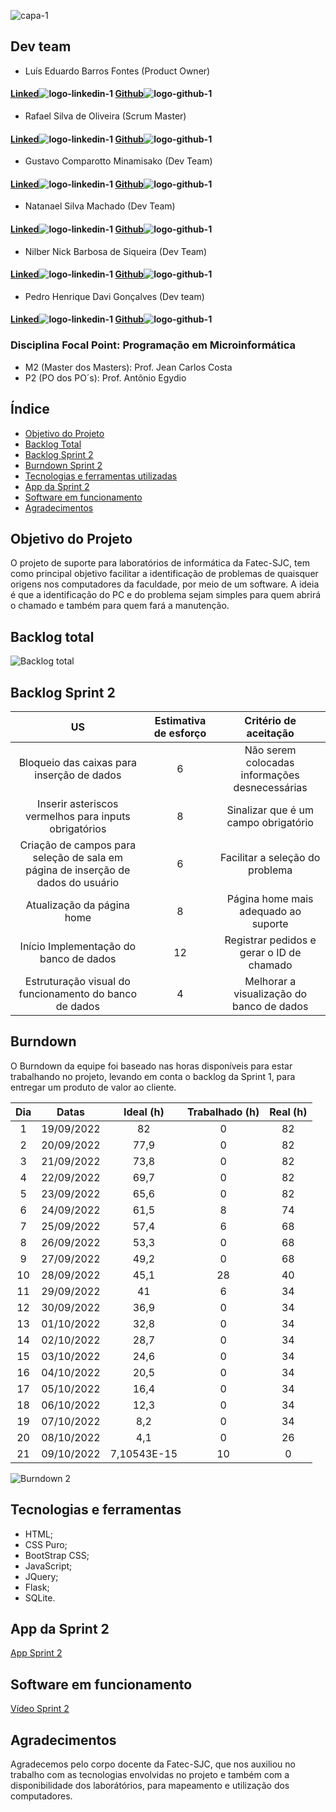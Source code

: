 
![capa-1](https://user-images.githubusercontent.com/111616660/190826899-092229bb-1bb6-4ed4-b0c8-ef6e499a0fb2.png)



## Dev team

* Luís Eduardo Barros Fontes (Product Owner)
#### [Linked](https://www.linkedin.com/in/luis-f-b74683190)![logo-linkedin-1](https://user-images.githubusercontent.com/111616660/190717125-207d0f20-03ef-41db-92c3-c5cb2656669e.jpg) [Github](https://github.com/luisebf01)![logo-github-1](https://user-images.githubusercontent.com/111616660/190719341-f501098e-ce0b-45c1-b17a-7cde552df02e.png)



* Rafael Silva de Oliveira (Scrum Master)
#### [Linked](https://www.linkedin.com/in/rafael-silva-519b07192/)![logo-linkedin-1](https://user-images.githubusercontent.com/111616660/190717125-207d0f20-03ef-41db-92c3-c5cb2656669e.jpg) [Github](https://github.com/rafaelsilvva)![logo-github-1](https://user-images.githubusercontent.com/111616660/190719341-f501098e-ce0b-45c1-b17a-7cde552df02e.png)



* Gustavo Comparotto Minamisako (Dev Team)

#### [Linked](https://www.linkedin.com/in/gustavo-comparotto-minamisako-73a98b250/)![logo-linkedin-1](https://user-images.githubusercontent.com/111616660/190717125-207d0f20-03ef-41db-92c3-c5cb2656669e.jpg) [Github](https://github.com/guscomparotto)![logo-github-1](https://user-images.githubusercontent.com/111616660/190719341-f501098e-ce0b-45c1-b17a-7cde552df02e.png)



* Natanael Silva Machado (Dev Team)
#### [Linked](https://www.linkedin.com/in/natanael-silva-machado-207508250/)![logo-linkedin-1](https://user-images.githubusercontent.com/111616660/190717125-207d0f20-03ef-41db-92c3-c5cb2656669e.jpg) [Github](https://github.com/NatanaelSM)![logo-github-1](https://user-images.githubusercontent.com/111616660/190719341-f501098e-ce0b-45c1-b17a-7cde552df02e.png)



* Nilber Nick Barbosa de Siqueira (Dev Team)
#### [Linked](https://www.linkedin.com/mwlite/in/nilber-siqueira-b3404a176)![logo-linkedin-1](https://user-images.githubusercontent.com/111616660/190717125-207d0f20-03ef-41db-92c3-c5cb2656669e.jpg) [Github](https://github.com/NilberSiqueira)![logo-github-1](https://user-images.githubusercontent.com/111616660/190719341-f501098e-ce0b-45c1-b17a-7cde552df02e.png)



* Pedro Henrique Davi Gonçalves (Dev team)
#### [Linked](https://www.linkedin.com/in/pedro-davi-jobs/)![logo-linkedin-1](https://user-images.githubusercontent.com/111616660/190717125-207d0f20-03ef-41db-92c3-c5cb2656669e.jpg) [Github](https://github.com/PedrohDavi)![logo-github-1](https://user-images.githubusercontent.com/111616660/190719341-f501098e-ce0b-45c1-b17a-7cde552df02e.png)



### Disciplina Focal Point: Programação em Microinformática
* M2 (Master dos Masters): Prof. Jean Carlos Costa
* P2 (PO dos PO´s): Prof. Antônio Egydio

## Índice
* [Objetivo do Projeto](#objetivo-do-projeto)
* [Backlog Total](#backlog-total)
* [Backlog Sprint 2](#backlog-sprint-2)
* [Burndown Sprint 2](#burndown)
* [Tecnologias e ferramentas utilizadas](#tecnologias-e-ferramentas)
* [App da Sprint 2](#app-da-sprint-2)
* [Software em funcionamento](#software-em-funcionamento)
* [Agradecimentos](#agradecimentos)


## Objetivo do Projeto
O projeto de suporte para laboratórios de informática da Fatec-SJC, tem como principal objetivo facilitar a identificação de problemas de quaisquer origens nos computadores da faculdade, por meio de um software. A ideia é que a identificação do PC e do problema sejam simples para quem abrirá o chamado e também para quem fará a manutenção.


## Backlog total

![Backlog total](https://user-images.githubusercontent.com/111616660/190879818-7063c42b-8c20-4404-8b14-e524a64352ad.png)


## Backlog Sprint 2

| US | Estimativa de esforço | Critério de aceitação |
|:--------------:  | :----------:|:---------------------------------:|
| Bloqueio das caixas para inserção de dados | 6 | Não serem colocadas informações desnecessárias |
| Inserir asteriscos vermelhos para inputs obrigatórios | 8 | Sinalizar que é um campo obrigatório |
| Criação de campos para seleção de sala em página de inserção de dados do usuário | 6 | Facilitar a seleção do problema  |
| Atualização da página home | 8 | Página home mais adequado ao suporte |
| Início Implementação do banco de dados | 12 | Registrar pedidos e gerar o ID de chamado |
| Estruturação visual do funcionamento do banco de dados | 4 | Melhorar a visualização do banco de dados |


## Burndown

O Burndown da equipe foi baseado nas horas disponíveis para estar trabalhando no projeto, levando em conta o backlog da Sprint 1, para entregar um produto de valor ao cliente.

| Dia	| Datas	| Ideal (h) |	Trabalhado (h)	| Real (h) |
|:---: | :-----------: | :----------: | :-------------: | :-------------: |
| 1	| 19/09/2022 | 82 | 0	| 82 |
| 2	| 20/09/2022	| 77,9 | 0	| 82 |
| 3	| 21/09/2022	| 73,8 | 0	| 82 |
| 4	| 22/09/2022	| 69,7 | 0	| 82 |
| 5	| 23/09/2022	| 65,6 | 0	| 82 |
| 6	| 24/09/2022	| 61,5 | 8	| 74 |
| 7	| 25/09/2022	| 57,4 | 6	| 68 |
| 8	| 26/09/2022	| 53,3 | 0	| 68 |
| 9	| 27/09/2022	| 49,2 | 0	| 68 |
| 10 | 28/09/2022	| 45,1 | 28	| 40 |
| 11 | 29/09/2022	|  41  | 6	| 34 |
| 12 | 30/09/2022	| 36,9 | 0	| 34 |
| 13 | 01/10/2022	| 32,8 | 0	| 34 |
| 14 | 02/10/2022	| 28,7 | 0	| 34 |
| 15 | 03/10/2022	| 24,6 | 0	| 34 |
| 16 | 04/10/2022	| 20,5 | 0	| 34 |
| 17 | 05/10/2022	| 16,4 | 0	| 34 |
| 18 | 06/10/2022	| 12,3 | 0	| 34 |
| 19 | 07/10/2022	| 8,2  | 0	| 34 |
| 20 | 08/10/2022	| 4,1  | 0	| 26 |
| 21 | 09/10/2022	| 7,10543E-15 | 10	| 0|


![Burndown 2](https://user-images.githubusercontent.com/111616660/194783693-8772f62e-12c6-4c52-9164-6247a5264eee.jpeg)



## Tecnologias e ferramentas
* HTML;
* CSS Puro;
* BootStrap CSS;
* JavaScript;
* JQuery;
* Flask;
* SQLite.

## App da Sprint 2

[App Sprint 2](https://sprint2-grupo-alpha.herokuapp.com/)


## Software em funcionamento

[Vídeo Sprint 2](https://www.youtube.com/watch?v=d3ppp_STsG8)

## Agradecimentos
Agradecemos pelo corpo docente da Fatec-SJC, que nos auxiliou no trabalho com as tecnologias envolvidas no projeto e também com a disponibilidade dos laborátórios, para mapeamento e utilização dos computadores.
